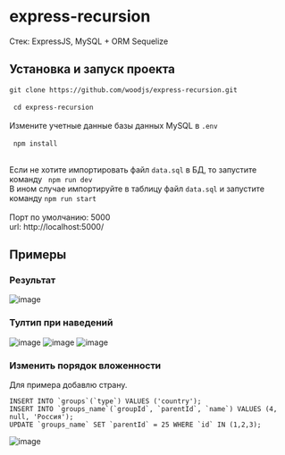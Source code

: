 # express-recursion
Стек: ExpressJS, MySQL + ORM Sequelize

## Установка и запуск проекта
`git clone https://github.com/woodjs/express-recursion.git`<br><br>
` cd express-recursion`<br>
<br>
Измените учетные данные базы данных MySQL в `.env`<br><br>
` npm install`<br><br>

Если не хотите импортировать файл `data.sql` в БД, то запустите команду ` npm run dev`<br> 
В ином случае импортируйте в таблицу файл `data.sql` и запустите команду `npm run start`<br> 
<br>
Порт по умолчанию: 5000<br>
url: http://localhost:5000/

## Примеры

### Результат
![image](https://user-images.githubusercontent.com/45289944/165083162-d7956ffa-90e4-4474-9c19-e0c2ff5630b4.png)

### Тултип при наведений
![image](https://user-images.githubusercontent.com/45289944/165083287-9bc91340-f5fb-44f9-861d-7287b9d5ad75.png)
![image](https://user-images.githubusercontent.com/45289944/165083225-05e21ee1-9e5c-4367-9ece-8f6f25a59a19.png)
![image](https://user-images.githubusercontent.com/45289944/165083252-158e39f4-46b9-4f92-8ac2-4dbec313ee13.png)

### Изменить порядок вложенности
Для примера добавлю страну.
```
INSERT INTO `groups`(`type`) VALUES ('country');
INSERT INTO `groups_name`(`groupId`, `parentId`, `name`) VALUES (4, null, 'Россия');
UPDATE `groups_name` SET `parentId` = 25 WHERE `id` IN (1,2,3);
```

![image](https://user-images.githubusercontent.com/45289944/165091385-68663c78-b98f-49d0-aa3d-23e0a926a007.png)
